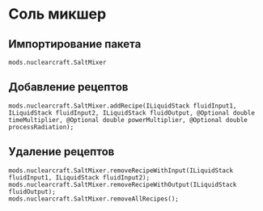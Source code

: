 # Соль микшер

## Импортирование пакета
`mods.nuclearcraft.SaltMixer`

## Добавление рецептов
```zenscript
mods.nuclearcraft.SaltMixer.addRecipe(ILiquidStack fluidInput1, ILiquidStack fluidInput2, ILiquidStack fluidOutput, @Optional double timeMultiplier, @Optional double powerMultiplier, @Optional double processRadiation);
```

## Удаление рецептов
```zenscript
mods.nuclearcraft.SaltMixer.removeRecipeWithInput(ILiquidStack fluidInput1, ILiquidStack fluidInput2);
mods.nuclearcraft.SaltMixer.removeRecipeWithOutput(ILiquidStack fluidOutput);
mods.nuclearcraft.SaltMixer.removeAllRecipes();
```